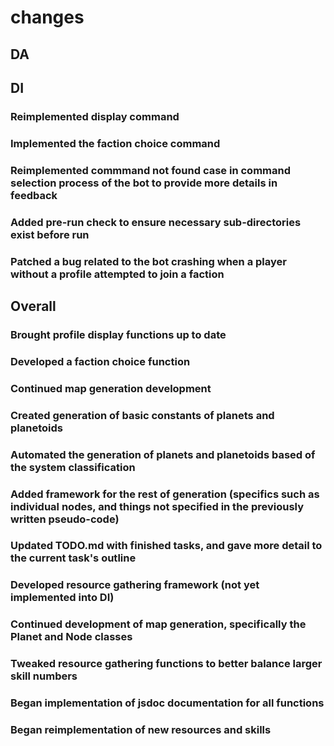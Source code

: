 # changes

## DA

## DI

### Reimplemented display command

### Implemented the faction choice command

### Reimplemented commmand not found case in command selection process of the bot to provide more details in feedback

### Added pre-run check to ensure necessary sub-directories exist before run

### Patched a bug related to the bot crashing when a player without a profile attempted to join a faction

## Overall

### Brought profile display functions up to date

### Developed a faction choice function

### Continued map generation development

### Created generation of basic constants of planets and planetoids

### Automated the generation of planets and planetoids based of the system classification

### Added framework for the rest of generation (specifics such as individual nodes, and things not specified in the previously written pseudo-code)

### Updated TODO.md with finished tasks, and gave more detail to the current task's outline

### Developed resource gathering framework (not yet implemented into DI)

### Continued development of map generation, specifically the Planet and Node classes

### Tweaked resource gathering functions to better balance larger skill numbers

### Began implementation of jsdoc documentation for all functions

### Began reimplementation of new resources and skills
